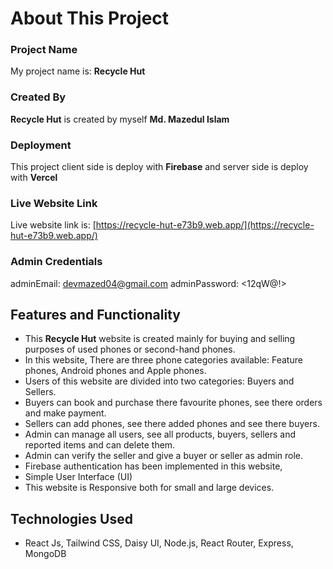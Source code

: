 # About This Project

### Project Name

My project name is: **Recycle Hut**

### Created By

**Recycle Hut** is created by myself **Md. Mazedul Islam**

### Deployment

This project client side is deploy with **Firebase**
and server side is deploy with **Vercel**

### Live Website Link

Live website link is: [https://recycle-hut-e73b9.web.app/](https://recycle-hut-e73b9.web.app/)

### Admin Credentials

adminEmail: <devmazed04@gmail.com>
adminPassword: <12qW@!>


## Features and Functionality

- This **Recycle Hut** website is created mainly for buying and selling purposes of used phones or second-hand phones.
- In this website, There are three phone categories available: Feature phones, Android phones and Apple phones.
- Users of this website are divided into two categories: Buyers and Sellers.
- Buyers can book and purchase there favourite phones, see there orders and make payment.
- Sellers can add phones, see there added phones and see there buyers.
- Admin can manage all users, see all products, buyers, sellers and reported items and can delete them.
- Admin can verify the seller and give a buyer or seller as admin role.
- Firebase authentication has been implemented in this website,
- Simple User Interface (UI)
- This website is Responsive both for small and large devices.

## Technologies Used

- React Js, Tailwind CSS, Daisy UI, Node.js, React Router, Express, MongoDB
